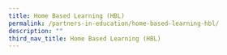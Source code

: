 ```yaml
---
title: Home Based Learning (HBL)
permalink: /partners-in-education/home-based-learning-hbl/
description: ""
third_nav_title: Home Based Learning (HBL)
---
```


